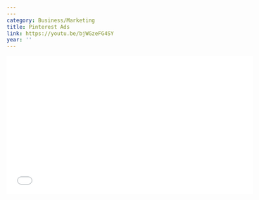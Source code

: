 ```yaml
---
---
category: Business/Marketing
title: Pinterest Ads
link: https://youtu.be/bjWGzeFG4SY
year: ''
---
```

<iframe width="560" height="315" src="{{ page.link }}" frameborder="0" allowfullscreen></iframe>
